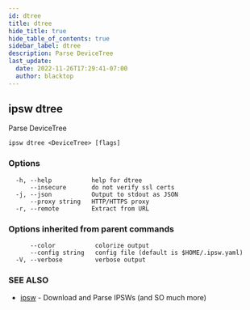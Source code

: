 ```yaml
---
id: dtree
title: dtree
hide_title: true
hide_table_of_contents: true
sidebar_label: dtree
description: Parse DeviceTree
last_update:
  date: 2022-11-26T17:29:41-07:00
  author: blacktop
---
```

## ipsw dtree

Parse DeviceTree

```
ipsw dtree <DeviceTree> [flags]
```

### Options

```
  -h, --help           help for dtree
      --insecure       do not verify ssl certs
  -j, --json           Output to stdout as JSON
      --proxy string   HTTP/HTTPS proxy
  -r, --remote         Extract from URL
```

### Options inherited from parent commands

```
      --color           colorize output
      --config string   config file (default is $HOME/.ipsw.yaml)
  -V, --verbose         verbose output
```

### SEE ALSO

* [ipsw](/docs/cli/ipsw)	 - Download and Parse IPSWs (and SO much more)

